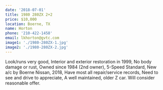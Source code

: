 ```yaml
---
date: '2018-07-01'
title: 1980 280ZX 2+2
price: $10,000
location: Boerne, TX
name: Horton
phone: '210-422-1458'
email: lkhorton@gvtc.com
image1: './1980-280ZX-1.jpg'
image2: './1980-280ZX-2.jpg'
---
```


Look/runs very good, Interior and exterior restoration in 1999, No body damage or rust, Owned since 1984 (2nd owner), 5-Speed Standard, New a/c by Boerne Nissan, 2018, Have most all repair/service records, Need to see and drive to appreciate, A well maintained, older Z car. Will consider reasonable offer.
